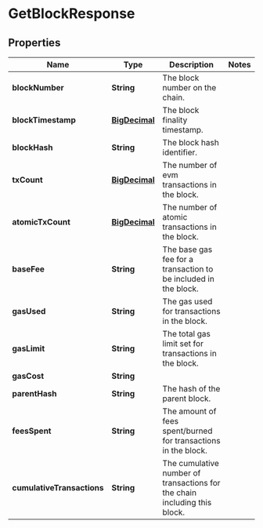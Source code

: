 # GetBlockResponse

## Properties
Name | Type | Description | Notes
------------ | ------------- | ------------- | -------------
**blockNumber** | **String** | The block number on the chain. | 
**blockTimestamp** | [**BigDecimal**](BigDecimal.md) | The block finality timestamp. | 
**blockHash** | **String** | The block hash identifier. | 
**txCount** | [**BigDecimal**](BigDecimal.md) | The number of evm transactions in the block. | 
**atomicTxCount** | [**BigDecimal**](BigDecimal.md) | The number of atomic transactions in the block. | 
**baseFee** | **String** | The base gas fee for a transaction to be included in the block. | 
**gasUsed** | **String** | The gas used for transactions in the block. | 
**gasLimit** | **String** | The total gas limit set for transactions in the block. | 
**gasCost** | **String** |  | 
**parentHash** | **String** | The hash of the parent block. | 
**feesSpent** | **String** | The amount of fees spent/burned for transactions in the block. | 
**cumulativeTransactions** | **String** | The cumulative number of transactions for the chain including this block. | 
